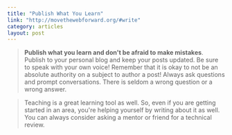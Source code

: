 ```yaml
---
title: "Publish What You Learn"
link: "http://movethewebforward.org/#write"
category: articles
layout: post
---
```


> **Publish what you learn and don't be afraid to make mistakes**. Publish to
your personal blog and keep your posts updated. Be sure to speak with your own
voice! Remember that it is okay to not be an absolute authority on a subject to
author a post! Always ask questions and prompt conversations. There is seldom a
wrong question or a wrong answer.

> Teaching is a great learning tool as well. So, even if you are getting
> started in an area, you're helping yourself by writing about it as well.
> You can always consider asking a mentor or friend for a technical review.
